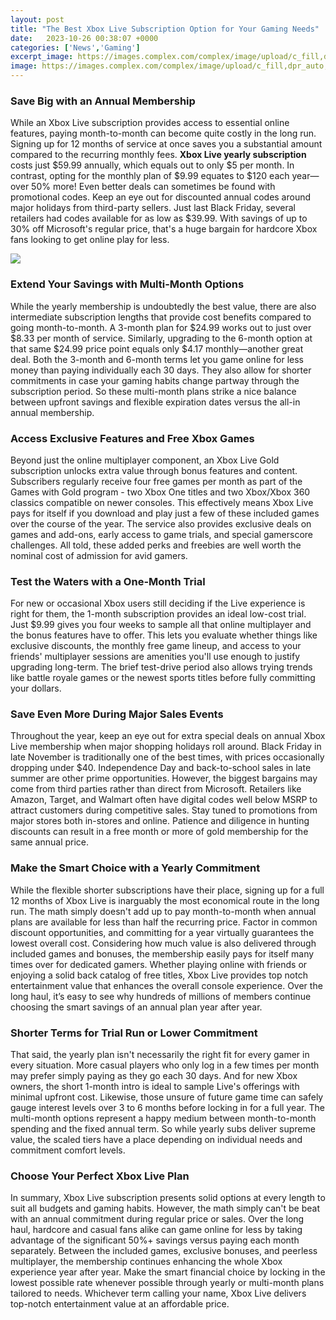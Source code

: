 ```yaml
---
layout: post
title: "The Best Xbox Live Subscription Option for Your Gaming Needs"
date:   2023-10-26 00:38:07 +0000
categories: ['News','Gaming']
excerpt_image: https://images.complex.com/complex/image/upload/c_fill,dpr_auto,f_auto,q_90,w_1400/fl_lossy,pg_1/cru1nfehabqmwrvt0ug7.jpg
image: https://images.complex.com/complex/image/upload/c_fill,dpr_auto,f_auto,q_90,w_1400/fl_lossy,pg_1/cru1nfehabqmwrvt0ug7.jpg
---
```


### Save Big with an Annual Membership
While an Xbox Live subscription provides access to essential online features, paying month-to-month can become quite costly in the long run. Signing up for 12 months of service at once saves you a substantial amount compared to the recurring monthly fees. **Xbox Live yearly subscription** costs just $59.99 annually, which equals out to only $5 per month. In contrast, opting for the monthly plan of $9.99 equates to $120 each year—over 50% more! 
Even better deals can sometimes be found with promotional codes. Keep an eye out for discounted annual codes around major holidays from third-party sellers. Just last Black Friday, several retailers had codes available for as low as $39.99. With savings of up to 30% off Microsoft's regular price, that's a huge bargain for hardcore Xbox fans looking to get online play for less.

![](https://images.complex.com/complex/image/upload/c_fill,dpr_auto,f_auto,q_90,w_1400/fl_lossy,pg_1/cru1nfehabqmwrvt0ug7.jpg)
### Extend Your Savings with Multi-Month Options 
While the yearly membership is undoubtedly the best value, there are also intermediate subscription lengths that provide cost benefits compared to going month-to-month. A 3-month plan for $24.99 works out to just over $8.33 per month of service. Similarly, upgrading to the 6-month option at that same $24.99 price point equals only $4.17 monthly—another great deal. 
Both the 3-month and 6-month terms let you game online for less money than paying individually each 30 days. They also allow for shorter commitments in case your gaming habits change partway through the subscription period. So these multi-month plans strike a nice balance between upfront savings and flexible expiration dates versus the all-in annual membership.
### Access Exclusive Features and **Free Xbox Games**
Beyond just the online multiplayer component, an Xbox Live Gold subscription unlocks extra value through bonus features and content. Subscribers regularly receive four free games per month as part of the Games with Gold program - two Xbox One titles and two Xbox/Xbox 360 classics compatible on newer consoles. 
This effectively means Xbox Live pays for itself if you download and play just a few of these included games over the course of the year. The service also provides exclusive deals on games and add-ons, early access to game trials, and special gamerscore challenges. All told, these added perks and freebies are well worth the nominal cost of admission for avid gamers.
### Test the Waters with a One-Month Trial
For new or occasional Xbox users still deciding if the Live experience is right for them, the 1-month subscription provides an ideal low-cost trial. Just $9.99 gives you four weeks to sample all that online multiplayer and the bonus features have to offer. 
This lets you evaluate whether things like exclusive discounts, the monthly free game lineup, and access to your friends' multiplayer sessions are amenities you'll use enough to justify upgrading long-term. The brief test-drive period also allows trying trends like battle royale games or the newest sports titles before fully committing your dollars.
### Save Even More During Major Sales Events
Throughout the year, keep an eye out for extra special deals on annual Xbox Live membership when major shopping holidays roll around. Black Friday in late November is traditionally one of the best times, with prices occasionally dropping under $40. Independence Day and back-to-school sales in late summer are other prime opportunities.
However, the biggest bargains may come from third parties rather than direct from Microsoft. Retailers like Amazon, Target, and Walmart often have digital codes well below MSRP to attract customers during competitive sales. Stay tuned to promotions from major stores both in-stores and online. Patience and diligence in hunting discounts can result in a free month or more of gold membership for the same annual price.
### Make the Smart Choice with a Yearly Commitment
While the flexible shorter subscriptions have their place, signing up for a full 12 months of Xbox Live is inarguably the most economical route in the long run. The math simply doesn't add up to pay month-to-month when annual plans are available for less than half the recurring price. Factor in common discount opportunities, and committing for a year virtually guarantees the lowest overall cost.
Considering how much value is also delivered through included games and bonuses, the membership easily pays for itself many times over for dedicated gamers. Whether playing online with friends or enjoying a solid back catalog of free titles, Xbox Live provides top notch entertainment value that enhances the overall console experience. Over the long haul, it’s easy to see why hundreds of millions of members continue choosing the smart savings of an annual plan year after year.
### Shorter Terms for Trial Run or Lower Commitment 
That said, the yearly plan isn't necessarily the right fit for every gamer in every situation. More casual players who only log in a few times per month may prefer simply paying as they go each 30 days. And for new Xbox owners, the short 1-month intro is ideal to sample Live's offerings with minimal upfront cost.
Likewise, those unsure of future game time can safely gauge interest levels over 3 to 6 months before locking in for a full year. The multi-month options represent a happy medium between month-to-month spending and the fixed annual term. So while yearly subs deliver supreme value, the scaled tiers have a place depending on individual needs and commitment comfort levels.
### Choose Your Perfect Xbox Live Plan
In summary, Xbox Live subscription presents solid options at every length to suit all budgets and gaming habits. However, the math simply can't be beat with an annual commitment during regular price or sales. Over the long haul, hardcore and casual fans alike can game online for less by taking advantage of the significant 50%+ savings versus paying each month separately. 
Between the included games, exclusive bonuses, and peerless multiplayer, the membership continues enhancing the whole Xbox experience year after year. Make the smart financial choice by locking in the lowest possible rate whenever possible through yearly or multi-month plans tailored to needs. Whichever term calling your name, Xbox Live delivers top-notch entertainment value at an affordable price.